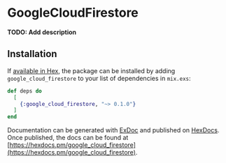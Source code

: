 # GoogleCloudFirestore

**TODO: Add description**

## Installation

If [available in Hex](https://hex.pm/docs/publish), the package can be installed
by adding `google_cloud_firestore` to your list of dependencies in `mix.exs`:

```elixir
def deps do
  [
    {:google_cloud_firestore, "~> 0.1.0"}
  ]
end
```

Documentation can be generated with [ExDoc](https://github.com/elixir-lang/ex_doc)
and published on [HexDocs](https://hexdocs.pm). Once published, the docs can
be found at [https://hexdocs.pm/google_cloud_firestore](https://hexdocs.pm/google_cloud_firestore).

